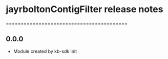 # jayrboltonContigFilter release notes
=========================================

0.0.0
-----
* Module created by kb-sdk init
